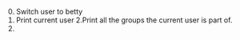 0. Switch user to betty
1. Print current user
2.Print all the groups the current user is part of. 
3.
